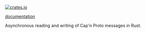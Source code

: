 [![crates.io](http://meritbadge.herokuapp.com/capnp-futures)](https://crates.io/crates/capnp-futures)

[documentation](https://docs.capnproto-rust.org/capnp_futures/)

Asynchronous reading and writing of Cap'n Proto messages in Rust.